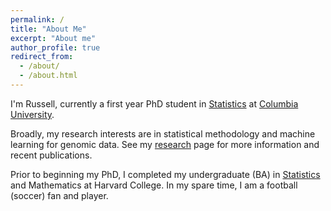 ```yaml
---
permalink: /
title: "About Me"
excerpt: "About me"
author_profile: true
redirect_from: 
  - /about/
  - /about.html
---
```


I'm Russell, currently a first year PhD student in [Statistics](http://stat.columbia.edu/) at [Columbia University](https://www.columbia.edu/). 

Broadly, my research interests are in statistical methodology and machine learning for genomic data. See my [research](https://russellkune.github.io/research/) page for more information and recent publications. 

Prior to beginning my PhD, I completed my undergraduate (BA) in [Statistics](https://statistics.fas.harvard.edu/) and Mathematics at Harvard College. In my spare time, I am a football (soccer) fan and player.